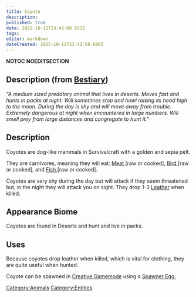 ```yaml
---
title: Coyote
description: 
published: true
date: 2025-10-12T23:43:00.551Z
tags: 
editor: markdown
dateCreated: 2025-10-12T23:42:56.600Z
---
```


__NOTOC__ __NOEDITSECTION__

## Description (from [Bestiary](Bestiary "wikilink"))

*"A medium sized predatory animal that lives in deserts. Moves fast and
hunts in packs at night. Will sometimes stop and howl raising its head
high to the moon. During the day is shy and will move away from trouble.
Extremely dangerous at night when encountered in large numbers. Will
smell prey from large distances and congregate to hunt it."*

## Description

<span style="font-size:14px;">Coyotes are dog-like mammals in
Survivalcraft with a golden and sepia pelt.</span>

They are carnivores, meaning they will
eat: [Meat ](Raw_Meat "wikilink")\[raw or
cooked\], [Bird ](Raw_Bird "wikilink")\[raw or cooked\],
and [Fish ](Raw_fish "wikilink")\[raw or cooked\].

Coyotes are very shy during the day but will attack if they seem
threatened but, in the night they will attack you on sight. They drop
1-3 [Leather](Leather "wikilink") when killed.

## Appearance Biome

Coyotes are found in Deserts and hunt and live in packs.

## Uses

Because coyotes drop leather when killed, which is vital for clothing,
they are quite useful when hunted. 

Coyote can be spawned in [Creative
Gamemode](http://survivalcraftgame.wikia.com/wiki/Creative_Gamemode)
using a [Spawner
Egg.](http://survivalcraftgame.wikia.com/wiki/Creative_Eggs)

[Category:Animals](Category:Animals "wikilink")
[Category:Entities](Category:Entities "wikilink")